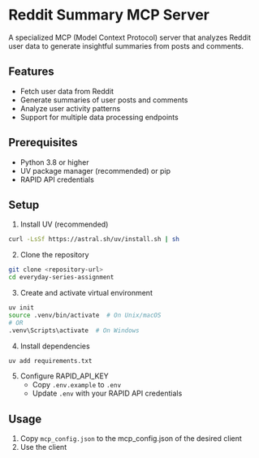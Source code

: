 # Reddit Summary MCP Server

A specialized MCP (Model Context Protocol) server that analyzes Reddit user data to generate insightful summaries from posts and comments.

## Features

- Fetch user data from Reddit
- Generate summaries of user posts and comments
- Analyze user activity patterns
- Support for multiple data processing endpoints

## Prerequisites

- Python 3.8 or higher
- UV package manager (recommended) or pip
- RAPID API credentials

## Setup

1. Install UV (recommended)
```bash
curl -LsSf https://astral.sh/uv/install.sh | sh
```

2. Clone the repository
```bash
git clone <repository-url>
cd everyday-series-assignment
```

3. Create and activate virtual environment
```bash
uv init
source .venv/bin/activate  # On Unix/macOS
# OR
.venv\Scripts\activate  # On Windows
```

4. Install dependencies
```bash
uv add requirements.txt
```

5. Configure RAPID_API_KEY 
   - Copy `.env.example` to `.env`
   - Update `.env` with your RAPID API credentials

## Usage

1. Copy `mcp_config.json` to the mcp_config.json of the desired client
2. Use the client 



